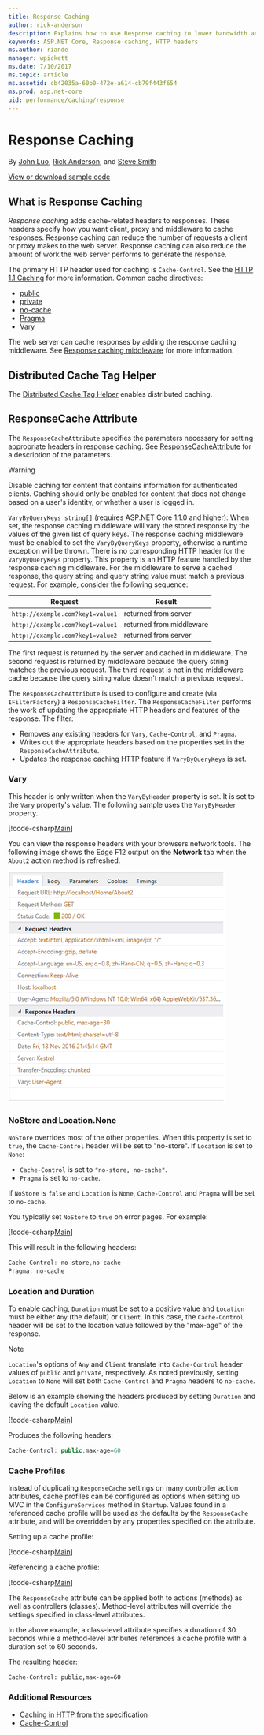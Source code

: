 ```yaml
---
title: Response Caching
author: rick-anderson
description: Explains how to use Response caching to lower bandwidth and increase performance.
keywords: ASP.NET Core, Response caching, HTTP headers
ms.author: riande
manager: wpickett
ms.date: 7/10/2017
ms.topic: article
ms.assetid: cb42035a-60b0-472e-a614-cb79f443f654
ms.prod: asp.net-core
uid: performance/caching/response
---
```

# Response Caching

By [John Luo](https://github.com/JunTaoLuo), [Rick Anderson](https://twitter.com/RickAndMSFT), and [Steve Smith](http://ardalis.com)

[View or download sample code](https://github.com/aspnet/Docs/tree/master/aspnetcore/performance/caching/response/sample)

## What is Response Caching

*Response caching* adds cache-related headers to responses. These headers specify how you want client, proxy and middleware to cache responses. Response caching can reduce the number of requests a client or proxy makes to the web server. Response caching can also reduce the amount of work the web server performs to generate the response. 

The primary HTTP header used for caching is `Cache-Control`. See the [HTTP 1.1 Caching](https://tools.ietf.org/html/rfc7234#section-5.2) for more information. Common cache directives:

* [public](https://tools.ietf.org/html/rfc7234#section-5.2.2.5)
* [private](https://tools.ietf.org/html/rfc7234#section-5.2.2.6)
* [no-cache](https://tools.ietf.org/html/rfc7234#section-5.2.1.4)
* [Pragma](https://tools.ietf.org/html/rfc7234#section-5.4)
* [Vary](https://tools.ietf.org/html/rfc7231#section-7.1.4)

The web server can cache responses by adding the response caching middleware. See [Response caching middleware](middleware.md) for more information.

## Distributed Cache Tag Helper

The [Distributed Cache Tag Helper](xref:mvc/views/tag-helpers/builtin-th/DistributedCacheTagHelper) enables distributed caching.


## ResponseCache Attribute

The `ResponseCacheAttribute` specifies the parameters necessary for setting appropriate headers in response caching. See [ResponseCacheAttribute](https://docs.microsoft.com/aspnet/core/api/microsoft.aspnetcore.mvc.responsecacheattribute)  for a description of the parameters.

>[!WARNING]
> Disable caching for content that contains information for authenticated clients. Caching should only be enabled for content that does not change based on a user's identity, or whether a user is logged in.

`VaryByQueryKeys string[]` (requires ASP.NET Core 1.1.0 and higher): When set, the response caching middleware will vary the stored response by the values of the given list of query keys. The response caching middleware must be enabled to set the `VaryByQueryKeys` property, otherwise a runtime exception will be thrown. There is no corresponding HTTP header for the `VaryByQueryKeys` property. This property is an HTTP feature handled by the response caching middleware. For the middleware to serve a cached response, the query string and query string value must match a previous request. For example, consider the following sequence:

| Request          | Result |
| ----------------- | ------------ | 
| `http://example.com?key1=value1` | returned from server |
| `http://example.com?key1=value1` | returned from middleware |
| `http://example.com?key1=value2` | returned from server |

The first request is returned by the server and cached in middleware. The second request is returned by middleware because the query string matches the previous request. The third request is not in the middleware cache because the query string value doesn't match a previous request. 

The `ResponseCacheAttribute` is used to configure and create (via `IFilterFactory`) a `ResponseCacheFilter`. The `ResponseCacheFilter` performs the work of updating the appropriate HTTP headers and features of the response. The filter:

* Removes any existing headers for `Vary`, `Cache-Control`, and `Pragma`. 
* Writes out the appropriate headers based on the properties set in the `ResponseCacheAttribute`. 
* Updates the response caching HTTP feature if `VaryByQueryKeys` is set.

### Vary

This header is only written when the `VaryByHeader` property is set. It is set to the `Vary` property's value. The following sample uses the `VaryByHeader` property.

[!code-csharp[Main](response/sample/Controllers/HomeController.cs?name=snippet_VaryByHeader&highlight=1)]

You can view the response headers with your browsers network tools. The following image shows the Edge F12 output on the **Network** tab when the `About2` action method is refreshed. 

![Edge F12 output on the **Network** tab when the `About2` action method is called](response/_static/vary.png)

### NoStore and Location.None

`NoStore` overrides most of the other properties. When this property is set to `true`, the `Cache-Control` header will be set to "no-store". If `Location` is set to `None`:

* `Cache-Control` is set to `"no-store, no-cache"`. 
* `Pragma` is set to `no-cache`. 

If `NoStore` is `false` and `Location` is `None`,  `Cache-Control` and `Pragma` will be set to `no-cache`.

You typically set `NoStore` to `true` on error pages. For example:

[!code-csharp[Main](response/sample/Controllers/HomeController.cs?name=snippet1&highlight=1)]

This will result in the following headers:

```javascript
Cache-Control: no-store,no-cache
Pragma: no-cache
```

### Location and Duration

To enable caching, `Duration` must be set to a positive value and `Location` must be either `Any` (the default) or `Client`. In this case, the `Cache-Control` header will be set to the location value followed by the "max-age" of the response.

> [!NOTE]
> `Location`'s options of `Any` and `Client` translate into `Cache-Control` header values of `public` and `private`, respectively. As noted previously, setting `Location` to `None` will set both `Cache-Control` and `Pragma` headers to `no-cache`.

Below is an example showing the headers produced by setting `Duration` and leaving the default `Location` value.

[!code-csharp[Main](response/sample/Controllers/HomeController.cs?name=snippet_duration&highlight=1)]

Produces the following headers:

```javascript
Cache-Control: public,max-age=60
   ```

### Cache Profiles

Instead of duplicating `ResponseCache` settings on many controller action attributes, cache profiles can be configured as options when setting up MVC in the `ConfigureServices` method in `Startup`. Values found in a referenced cache profile will be used as the defaults by the `ResponseCache` attribute, and will be overridden by any properties specified on the attribute.

Setting up a cache profile:

[!code-csharp[Main](response/sample/Startup.cs?name=snippet1)] 

Referencing a cache profile:

[!code-csharp[Main](response/sample/Controllers/HomeController.cs?name=snippet_controller&highlight=1,4)]

The `ResponseCache` attribute can be applied both to actions (methods) as well as controllers (classes). Method-level attributes will override the settings specified in class-level attributes.

In the above example, a class-level attribute specifies a duration of 30 seconds while a method-level attributes references a cache profile with a duration set to 60 seconds.

The resulting header:

```
Cache-Control: public,max-age=60
   ```

  ### Additional Resources

* [Caching in HTTP from the specification](https://tools.ietf.org/html/rfc7234#section-3)
* [Cache-Control](https://www.w3.org/Protocols/rfc2616/rfc2616-sec14.html#sec14.9)
